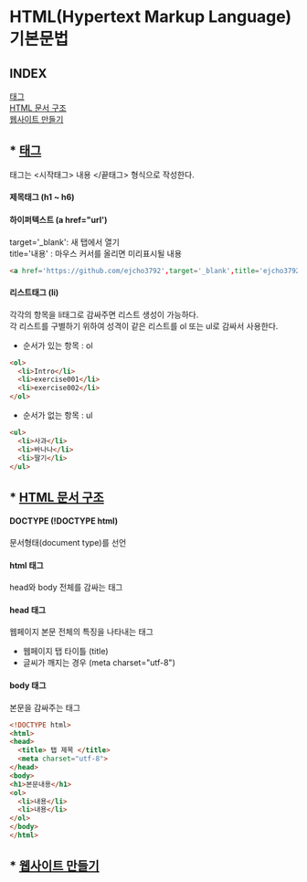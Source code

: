 # HTML(Hypertext Markup Language) 기본문법   
## INDEX   
[태그](#태그)   
[HTML 문서 구조](#html-문서-구조)   
[웹사이트 만들기](#웹사이트-만들기)




## * [태그](https://github.com/ejcho3792/TIL/blob/master/html/html_exercise01.html)   
태그는 <시작태그> 내용 </끝태그> 형식으로 작성한다.   
#### 제목태그 (h1 ~ h6)   

#### 하이퍼텍스트 (a href="url')   
target='_blank': 새 탭에서 열기   
title='내용' : 마우스 커서를 올리면 미리표시될 내용   
```html
<a href='https://github.com/ejcho3792',target='_blank',title='ejcho3792'>GitHub</a>
 ```
#### 리스트태그 (li)   
각각의 항목을 li태그로 감싸주면 리스트 생성이 가능하다.   
각 리스트를 구별하기 위하여 성격이 같은 리스트를 ol 또는 ul로 감싸서 사용한다.   
* 순서가 있는 항목 : ol   
```html
<ol>
  <li>Intro</li>
  <li>exercise001</li>
  <li>exercise002</li>
</ol>
 ```
* 순서가 없는 항목 : ul   
```html
<ul>
  <li>사과</li>
  <li>바나나</li>
  <li>딸기</li>
</ul>
 ```

## * [HTML 문서 구조](https://github.com/ejcho3792/TIL/blob/master/html/html_exercise02.html)   
#### DOCTYPE (!DOCTYPE html)   
문서형태(document type)를 선언   
#### html 태그   
head와 body 전체를 감싸는 태그   

#### head 태그   
웹페이지 본문 전체의 특징을 나타내는 태그   
* 웹페이지 탭 타이틀 (title)   
* 글씨가 깨지는 경우 (meta charset="utf-8")   

#### body 태그   
본문을 감싸주는 태그   

```html
<!DOCTYPE html>
<html>
<head>
  <title> 탭 제목 </title>
  <meta charset="utf-8">
</head>
<body>
<h1>본문내용</h1>
<ol>
  <li>내용</li>
  <li>내용</li>
</ol>
</body>
</html>
```
## * [웹사이트 만들기](https://github.com/ejcho3792/TIL/blob/master/html/html_exercise03.html)   











